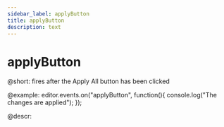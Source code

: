 ```yaml
---
sidebar_label: applyButton
title: applyButton
description: text
---
```


# applyButton

@short:
fires after the Apply All button has been clicked

@example:
editor.events.on("applyButton", function(){
    console.log("The changes are applied");
});

@descr: